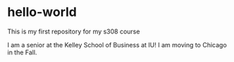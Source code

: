# hello-world
This is my first repository for my s308 course

I am a senior at the Kelley School of Business at IU!
I am moving to Chicago in the Fall.
